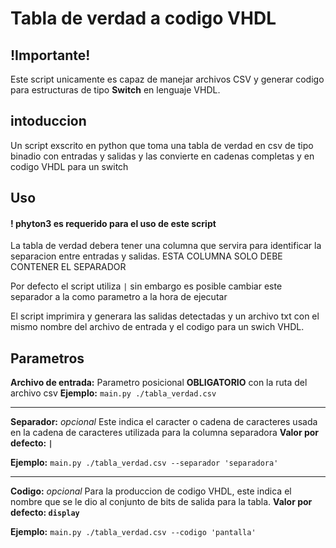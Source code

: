 # Tabla de verdad a codigo VHDL
## !Importante!
Este script unicamente es capaz de manejar archivos CSV y generar codigo para estructuras de tipo **Switch** en lenguaje VHDL.
## intoduccion
Un script exscrito en python que toma una tabla de verdad en csv de tipo binadio con entradas y salidas y las convierte en cadenas completas y en codigo VHDL para un switch

## Uso
#### ! phyton3 es requerido para el uso de este script
La tabla de verdad debera tener una columna que servira para identificar la separacion entre entradas y salidas.
ESTA COLUMNA SOLO DEBE CONTENER EL SEPARADOR 

Por defecto el script utiliza `` | `` sin embargo es posible cambiar este separador a la como parametro a la hora de ejecutar

El script imprimira y generara las salidas detectadas y un archivo txt con el mismo nombre del archivo de entrada y el codigo para un swich VHDL.

## Parametros
 **Archivo de entrada:** Parametro posicional **OBLIGATORIO** con la ruta del archivo csv
 **Ejemplo:** ```main.py ./tabla_verdad.csv```

---
 **Separador:** *opcional* Este indica el caracter o cadena de caracteres usada en la cadena de caracteres utilizada para la columna separadora __Valor por defecto: `` | ``__
 
 **Ejemplo:** ```main.py ./tabla_verdad.csv --separador 'separadora'```

----
 **Codigo:** *opcional* Para la produccion de codigo VHDL, este indica el nombre que se le dio al conjunto de bits de salida para la tabla.
 __Valor por defecto: `` display ``__
 
 **Ejemplo:** ```main.py ./tabla_verdad.csv --codigo 'pantalla'```

 
